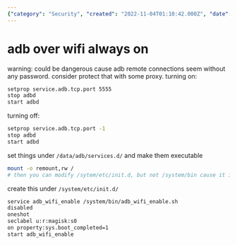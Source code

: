 ```yaml
---
{"category": "Security", "created": "2022-11-04T01:10:42.000Z", "date": "2022-11-04 01:10:42", "description": "This article provides step-by-step instructions on how to enable and disable ADB over WiFi on Android devices. It also emphasizes the importance of implementing password protection for security reasons.", "modified": "2022-11-04T01:40:57.569Z", "tags": ["ADB", "Android", "WiFi", "Security", "Password Protection", "Enabling", "Disabling"], "title": "adb wifi always on"}
---
```

# adb over wifi always on
warning: could be dangerous cause adb remote connections seem without any password. consider protect that with some proxy.
turning on:
```bash
setprop service.adb.tcp.port 5555
stop adbd
start adbd
```
turning off:
```bash
setprop service.adb.tcp.port -1
stop adbd
start adbd
```
set things under `/data/adb/services.d/` and make them executable
```bash
mount -o remount,rw /
# then you can modify /sytem/etc/init.d, but not /system/bin cause it is a copy of /data/system/bin. you should create script there.
```
create this under `/system/etc/init.d/`
```bash
service adb_wifi_enable /system/bin/adb_wifi_enable.sh
disabled
oneshot
seclabel u:r:magisk:s0
on property:sys.boot_completed=1
start adb_wifi_enable
```
